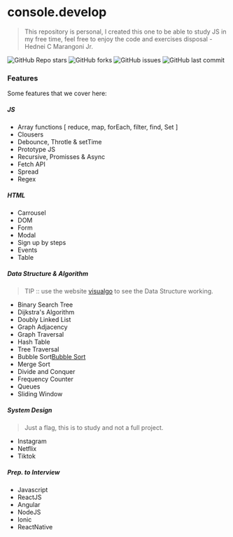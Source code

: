 # console.develop

> This repository is personal, I created this one to be able to study JS in my free time, feel free to enjoy the code and exercises disposal - Hednei C Marangoni Jr.

![GitHub Repo stars](https://img.shields.io/github/stars/marangonijunior/console.develop?style=social) ![GitHub forks](https://img.shields.io/github/forks/marangonijunior/console.develop?style=social) ![GitHub issues](https://img.shields.io/github/issues/marangonijunior/console.develop) ![GitHub last commit](https://img.shields.io/github/last-commit/marangonijunior/console.develop)

### Features

Some features that we cover here:

##### JS

- Array functions [ reduce, map, forEach, filter, find, Set ]
- Clousers
- Debounce, Throtle & setTime
- Prototype JS
- Recursive, Promisses & Async
- Fetch API
- Spread
- Regex

##### HTML

- Carrousel
- DOM
- Form
- Modal
- Sign up by steps
- Events
- Table

##### Data Structure & Algorithm

> TIP :: use the website [visualgo](https://visualgo.net/en) to see the Data Structure working.

- Binary Search Tree
- Dijkstra's Algorithm
- Doubly Linked List
- Graph Adjacency
- Graph Traversal
- Hash Table
- Tree Traversal
- Bubble Sort[Bubble Sort](data_structure_algorithm/bubble_sort.js)
- Merge Sort
- Divide and Conquer
- Frequency Counter
- Queues
- Sliding Window

##### System Design

> Just a flag, this is to study and not a full project.

- Instagram
- Netflix
- Tiktok

##### Prep. to Interview

- Javascript
- ReactJS
- Angular
- NodeJS
- Ionic
- ReactNative
